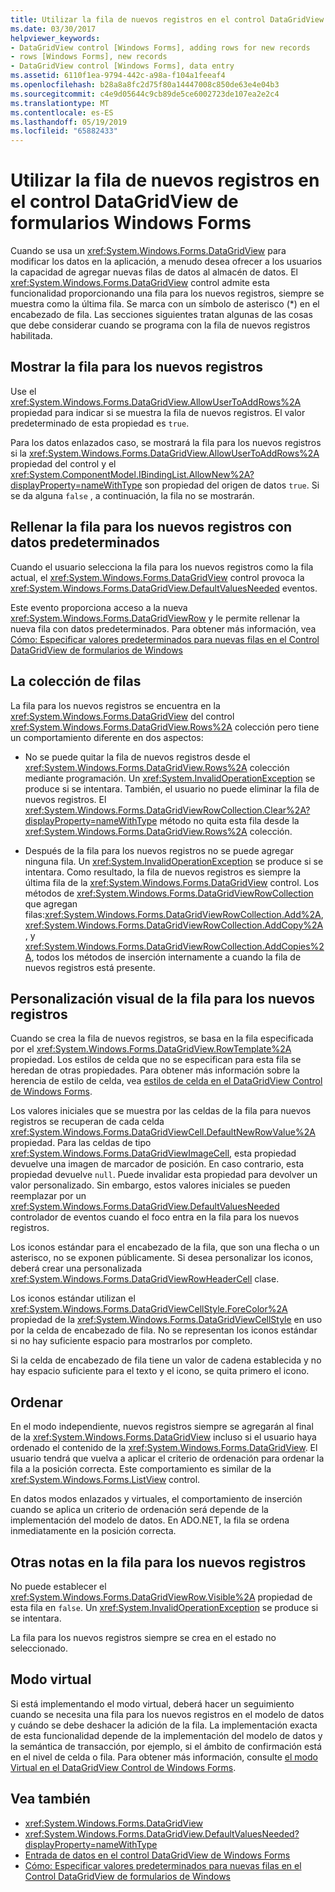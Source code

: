 ```yaml
---
title: Utilizar la fila de nuevos registros en el control DataGridView de formularios Windows Forms
ms.date: 03/30/2017
helpviewer_keywords:
- DataGridView control [Windows Forms], adding rows for new records
- rows [Windows Forms], new records
- DataGridView control [Windows Forms], data entry
ms.assetid: 6110f1ea-9794-442c-a98a-f104a1feeaf4
ms.openlocfilehash: b28a8a8fc2d75f80a14447008c850de63e4e04b3
ms.sourcegitcommit: c4e9d05644c9cb89de5ce6002723de107ea2e2c4
ms.translationtype: MT
ms.contentlocale: es-ES
ms.lasthandoff: 05/19/2019
ms.locfileid: "65882433"
---
```

# <a name="using-the-row-for-new-records-in-the-windows-forms-datagridview-control"></a>Utilizar la fila de nuevos registros en el control DataGridView de formularios Windows Forms
Cuando se usa un <xref:System.Windows.Forms.DataGridView> para modificar los datos en la aplicación, a menudo desea ofrecer a los usuarios la capacidad de agregar nuevas filas de datos al almacén de datos. El <xref:System.Windows.Forms.DataGridView> control admite esta funcionalidad proporcionando una fila para los nuevos registros, siempre se muestra como la última fila. Se marca con un símbolo de asterisco (*) en el encabezado de fila. Las secciones siguientes tratan algunas de las cosas que debe considerar cuando se programa con la fila de nuevos registros habilitada.  
  
## <a name="displaying-the-row-for-new-records"></a>Mostrar la fila para los nuevos registros  
 Use el <xref:System.Windows.Forms.DataGridView.AllowUserToAddRows%2A> propiedad para indicar si se muestra la fila de nuevos registros. El valor predeterminado de esta propiedad es `true`.  
  
 Para los datos enlazados caso, se mostrará la fila para los nuevos registros si la <xref:System.Windows.Forms.DataGridView.AllowUserToAddRows%2A> propiedad del control y el <xref:System.ComponentModel.IBindingList.AllowNew%2A?displayProperty=nameWithType> son propiedad del origen de datos `true`. Si se da alguna `false` , a continuación, la fila no se mostrarán.  
  
## <a name="populating-the-row-for-new-records-with-default-data"></a>Rellenar la fila para los nuevos registros con datos predeterminados  
 Cuando el usuario selecciona la fila para los nuevos registros como la fila actual, el <xref:System.Windows.Forms.DataGridView> control provoca la <xref:System.Windows.Forms.DataGridView.DefaultValuesNeeded> eventos.  
  
 Este evento proporciona acceso a la nueva <xref:System.Windows.Forms.DataGridViewRow> y le permite rellenar la nueva fila con datos predeterminados. Para obtener más información, vea [Cómo: Especificar valores predeterminados para nuevas filas en el Control DataGridView de formularios de Windows](specify-default-values-for-new-rows-in-the-datagrid.md)  
  
## <a name="the-rows-collection"></a>La colección de filas  
 La fila para los nuevos registros se encuentra en la <xref:System.Windows.Forms.DataGridView> del control <xref:System.Windows.Forms.DataGridView.Rows%2A> colección pero tiene un comportamiento diferente en dos aspectos:  
  
- No se puede quitar la fila de nuevos registros desde el <xref:System.Windows.Forms.DataGridView.Rows%2A> colección mediante programación. Un <xref:System.InvalidOperationException> se produce si se intentara. También, el usuario no puede eliminar la fila de nuevos registros. El <xref:System.Windows.Forms.DataGridViewRowCollection.Clear%2A?displayProperty=nameWithType> método no quita esta fila desde la <xref:System.Windows.Forms.DataGridView.Rows%2A> colección.  
  
- Después de la fila para los nuevos registros no se puede agregar ninguna fila. Un <xref:System.InvalidOperationException> se produce si se intentara. Como resultado, la fila de nuevos registros es siempre la última fila de la <xref:System.Windows.Forms.DataGridView> control. Los métodos de <xref:System.Windows.Forms.DataGridViewRowCollection> que agregan filas:<xref:System.Windows.Forms.DataGridViewRowCollection.Add%2A>, <xref:System.Windows.Forms.DataGridViewRowCollection.AddCopy%2A>, y <xref:System.Windows.Forms.DataGridViewRowCollection.AddCopies%2A>, todos los métodos de inserción internamente a cuando la fila de nuevos registros está presente.  
  
## <a name="visual-customization-of-the-row-for-new-records"></a>Personalización visual de la fila para los nuevos registros  
 Cuando se crea la fila de nuevos registros, se basa en la fila especificada por el <xref:System.Windows.Forms.DataGridView.RowTemplate%2A> propiedad. Los estilos de celda que no se especifican para esta fila se heredan de otras propiedades. Para obtener más información sobre la herencia de estilo de celda, vea [estilos de celda en el DataGridView Control de Windows Forms](cell-styles-in-the-windows-forms-datagridview-control.md).  
  
 Los valores iniciales que se muestra por las celdas de la fila para nuevos registros se recuperan de cada celda <xref:System.Windows.Forms.DataGridViewCell.DefaultNewRowValue%2A> propiedad. Para las celdas de tipo <xref:System.Windows.Forms.DataGridViewImageCell>, esta propiedad devuelve una imagen de marcador de posición. En caso contrario, esta propiedad devuelve `null`. Puede invalidar esta propiedad para devolver un valor personalizado. Sin embargo, estos valores iniciales se pueden reemplazar por un <xref:System.Windows.Forms.DataGridView.DefaultValuesNeeded> controlador de eventos cuando el foco entra en la fila para los nuevos registros.  
  
 Los iconos estándar para el encabezado de la fila, que son una flecha o un asterisco, no se exponen públicamente. Si desea personalizar los iconos, deberá crear una personalizada <xref:System.Windows.Forms.DataGridViewRowHeaderCell> clase.  
  
 Los iconos estándar utilizan el <xref:System.Windows.Forms.DataGridViewCellStyle.ForeColor%2A> propiedad de la <xref:System.Windows.Forms.DataGridViewCellStyle> en uso por la celda de encabezado de fila. No se representan los iconos estándar si no hay suficiente espacio para mostrarlos por completo.  
  
 Si la celda de encabezado de fila tiene un valor de cadena establecida y no hay espacio suficiente para el texto y el icono, se quita primero el icono.  
  
## <a name="sorting"></a>Ordenar  
 En el modo independiente, nuevos registros siempre se agregarán al final de la <xref:System.Windows.Forms.DataGridView> incluso si el usuario haya ordenado el contenido de la <xref:System.Windows.Forms.DataGridView>. El usuario tendrá que vuelva a aplicar el criterio de ordenación para ordenar la fila a la posición correcta. Este comportamiento es similar de la <xref:System.Windows.Forms.ListView> control.  
  
 En datos modos enlazados y virtuales, el comportamiento de inserción cuando se aplica un criterio de ordenación será depende de la implementación del modelo de datos. En ADO.NET, la fila se ordena inmediatamente en la posición correcta.  
  
## <a name="other-notes-on-the-row-for-new-records"></a>Otras notas en la fila para los nuevos registros  
 No puede establecer el <xref:System.Windows.Forms.DataGridViewRow.Visible%2A> propiedad de esta fila en `false`. Un <xref:System.InvalidOperationException> se produce si se intentara.  
  
 La fila para los nuevos registros siempre se crea en el estado no seleccionado.  
  
## <a name="virtual-mode"></a>Modo virtual  
 Si está implementando el modo virtual, deberá hacer un seguimiento cuando se necesita una fila para los nuevos registros en el modelo de datos y cuándo se debe deshacer la adición de la fila. La implementación exacta de esta funcionalidad depende de la implementación del modelo de datos y la semántica de transacción, por ejemplo, si el ámbito de confirmación está en el nivel de celda o fila. Para obtener más información, consulte [el modo Virtual en el DataGridView Control de Windows Forms](virtual-mode-in-the-windows-forms-datagridview-control.md).  
  
## <a name="see-also"></a>Vea también

- <xref:System.Windows.Forms.DataGridView>
- <xref:System.Windows.Forms.DataGridView.DefaultValuesNeeded?displayProperty=nameWithType>
- [Entrada de datos en el control DataGridView de Windows Forms](data-entry-in-the-windows-forms-datagridview-control.md)
- [Cómo: Especificar valores predeterminados para nuevas filas en el Control DataGridView de formularios de Windows](specify-default-values-for-new-rows-in-the-datagrid.md)
